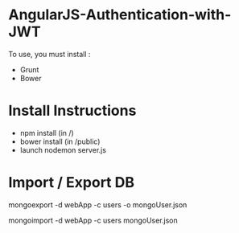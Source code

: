 AngularJS-Authentication-with-JWT
=================================

To use, you must install :
+ Grunt
+ Bower


Install Instructions
=====================

+ npm install (in /)
+ bower install (in /public)
+ launch nodemon server.js


Import / Export DB
=====================

mongoexport -d webApp -c users -o mongoUser.json

mongoimport -d webApp -c users mongoUser.json